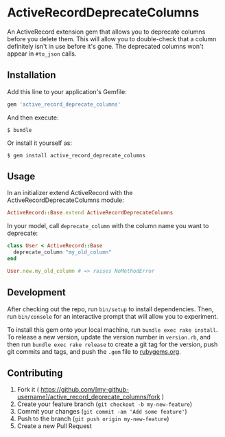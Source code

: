 # ActiveRecordDeprecateColumns

An ActiveRecord extension gem that allows you to deprecate columns before you
delete them. This will allow you to double-check that a column definitely isn't
in use before it's gone. The deprecated columns won't appear in `#to_json` calls.

## Installation

Add this line to your application's Gemfile:

```ruby
gem 'active_record_deprecate_columns'
```

And then execute:

    $ bundle

Or install it yourself as:

    $ gem install active_record_deprecate_columns

## Usage

In an initializer extend ActiveRecord with the ActiveRecordDeprecateColumns module:

```ruby
ActiveRecord::Base.extend ActiveRecordDeprecateColumns
```

In your model, call `deprecate_column` with the column name you want to deprecate:

```ruby
class User < ActiveRecord::Base
  deprecate_column "my_old_column"
end

User.new.my_old_column # => raises NoMethodError
```

## Development

After checking out the repo, run `bin/setup` to install dependencies. Then, run `bin/console` for an interactive prompt that will allow you to experiment.

To install this gem onto your local machine, run `bundle exec rake install`. To release a new version, update the version number in `version.rb`, and then run `bundle exec rake release` to create a git tag for the version, push git commits and tags, and push the `.gem` file to [rubygems.org](https://rubygems.org).

## Contributing

1. Fork it ( https://github.com/[my-github-username]/active_record_deprecate_columns/fork )
2. Create your feature branch (`git checkout -b my-new-feature`)
3. Commit your changes (`git commit -am 'Add some feature'`)
4. Push to the branch (`git push origin my-new-feature`)
5. Create a new Pull Request
